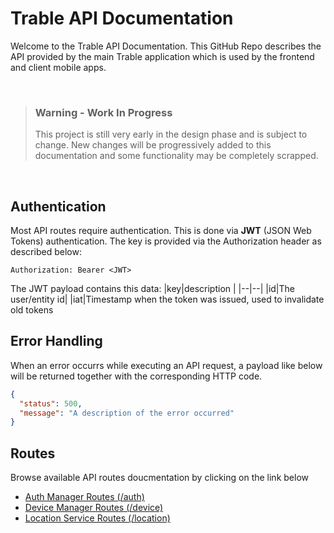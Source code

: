
# Trable API Documentation
Welcome to the Trable API Documentation. This GitHub Repo describes the API provided by the main Trable application which is used by the frontend and client mobile apps.

<br/>

> ### Warning - Work In Progress
> This project is still very early in the design phase and is subject to change. New changes will be progressively added to this documentation and some functionality may be completely scrapped. 

<br/>

## Authentication
Most API routes require authentication. This is done via **JWT** (JSON Web Tokens)  authentication. The key is provided via the Authorization header as described below:
```HTTP
Authorization: Bearer <JWT>
```
The JWT payload contains this data:
|key|description  |
|--|--|
|id|The user/entity id|
|iat|Timestamp when the token was issued, used to invalidate old tokens

## Error Handling 
When an error occurrs while executing an API request, a payload like below will be returned together with the corresponding HTTP code.
```json
{
  "status": 500,
  "message": "A description of the error occurred"
}
```
## Routes
Browse available API routes doucmentation by clicking on the link below
- [Auth Manager Routes (/auth)](https://github.com/nickcrd/trable-api-docs/blob/master/routes/auth.md)
- [Device Manager Routes (/device)](https://github.com/nickcrd/trable-api-docs/blob/master/routes/device.md)
- [Location Service Routes (/location)](https://github.com/nickcrd/trable-api-docs/blob/master/routes/location.md)
